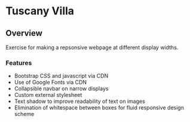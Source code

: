 # Tuscany Villa

## Overview

Exercise for making a repsonsive webpage at different display widths.

### Features

* Bootstrap CSS and javascript via CDN
* Use of Google Fonts via CDN
* Collapsible navbar on narrow displays
* Custom external stylesheet
* Text shadow to improve readability of text on images
* Elimination of whitespace between boxes for fluid responsive design scheme